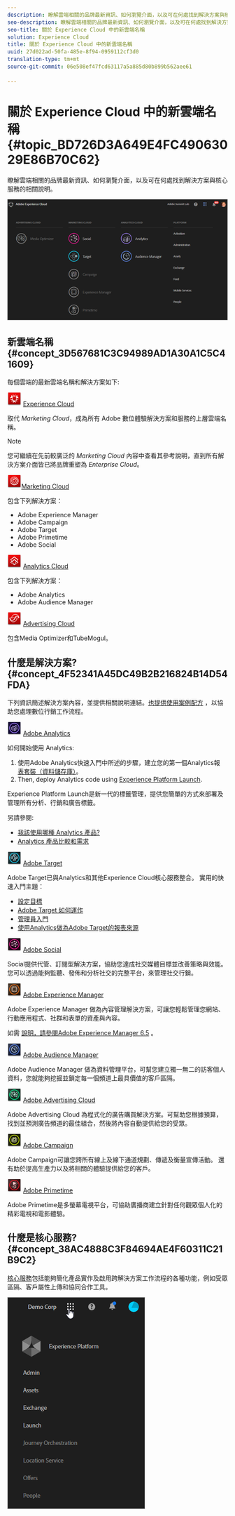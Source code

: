 ```yaml
---
description: 瞭解雲端相關的品牌最新資訊、如何瀏覽介面，以及可在何處找到解決方案與核心服務的相關說明。
seo-description: 瞭解雲端相關的品牌最新資訊、如何瀏覽介面，以及可在何處找到解決方案與核心服務的相關說明。
seo-title: 關於 Experience Cloud 中的新雲端名稱
solution: Experience Cloud
title: 關於 Experience Cloud 中的新雲端名稱
uuid: 27d022ad-50fa-485e-8f94-0959112cf3d0
translation-type: tm+mt
source-git-commit: 06e508ef47fcd63117a5a885d80b899b562aee61

---
```



# 關於 Experience Cloud 中的新雲端名稱 {#topic_BD726D3A649E4FC49063029E86B70C62}

瞭解雲端相關的品牌最新資訊、如何瀏覽介面，以及可在何處找到解決方案與核心服務的相關說明。

![](assets/cloud-pulldown.png)

## 新雲端名稱 {#concept_3D567681C3C94989AD1A30A1C5C41609}

每個雲端的最新雲端名稱和解決方案如下:

![](assets/experience_cloud_appicon_32.png) [Experience Cloud](https://www.adobe.com/experience-cloud.html?promoid=FZPQZ2HS&mv=other)

取代 *Marketing Cloud*，成為所有 Adobe 數位體驗解決方案和服務的上層雲端名稱。

>[!NOTE]
>
>您可繼續在先前較廣泛的 *Marketing Cloud* 內容中查看其參考說明，直到所有解決方案介面皆已將品牌重塑為 *Enterprise Cloud*。

![](assets/marketingcloud_32.png)[Marketing Cloud ](https://www.adobe.com/marketing-cloud.html)

包含下列解決方案：

* Adobe Experience Manager
* Adobe Campaign
* Adobe Target
* Adobe Primetime
* Adobe Social

![](assets/analyticscloud_appicon_32.png) [Analytics Cloud](https://www.adobe.com/data-analytics-cloud.html)

包含下列解決方案：

* Adobe Analytics
* Adobe Audience Manager

![](assets/advertisingcloud_appicon_32.png) [Advertising Cloud](https://www.adobe.com/advertising-cloud.html)

包含Media Optimizer和TubeMogul。

## 什麼是解決方案?  {#concept_4F52341A45DC49B2B216824B14D54FDA}

下列資訊簡述解決方案內容，並提供相關說明連結。[也提供使用案例配方](https://helpx.adobe.com/marketing-cloud/how-to/use-cases.html) ，以協助您處理數位行銷工作流程。

![](assets/mc_analytics_32.png) [Adobe Analytics](https://docs.adobe.com/content/help/en/analytics/landing/home.html)

如何開始使用 Analytics:

1. 使用Adobe Analytics快速入門中所述的步驟，建立您的第一個Analytics報 [表套裝（資料儲存庫）](https://docs.adobe.com/content/help/en/analytics/analyze/analysis-workspace/home.html)。
1. Then, deploy Analytics code using [Experience Platform Launch](https://docs.adobe.com/content/help/en/launch/using/intro/get-started/quick-start.html).

Experience Platform Launch是新一代的標籤管理，提供您簡單的方式來部署及管理所有分析、行銷和廣告標籤。

另請參閱:

* [我該使用哪種 Analytics 產品? ](https://docs.adobe.com/content/help/en/analytics/admin/admin-overview/which-analytics-tool.html)
* [Analytics 產品比較和需求](https://docs.adobe.com/content/help/en/analytics/admin/admin-overview/analytics-product-comparison.html)

![](assets/mc_target_32.png) [Adobe Target](https://docs.adobe.com/content/help/en/target/using/target-home.html)

Adobe Target已與Analytics和其他Experience Cloud核心服務整合。 實用的快速入門主題：

* [設定目標](https://docs.adobe.com/content/help/en/target/using/administer/administrating-target.html)
* [Adobe Target 如何運作](https://docs.adobe.com/content/help/en/target/using/introduction/how-target-works.html)
* [管理員入門](https://docs.adobe.com/content/help/en/target/using/administer/start-target.html)
* [使用Analytics做為Adobe Target的報表來源](https://docs.adobe.com/content/help/en/target/using/integrate/a4t/a4t.html)

![](assets/mc_social_32.png) [Adobe Social](https://docs.adobe.com/content/help/en/social/using/home.html)

Social提供代管、訂閱型解決方案，協助您達成社交媒體目標並改善策略與效能。 您可以透過能夠監聽、發佈和分析社交的完整平台，來管理社交行銷。

![](assets/mc_experiencemanager_32.png) [Adobe Experience Manager](https://helpx.adobe.com/support/experience-manager/6-5.html)

Adobe Experience Manager 做為內容管理解決方案，可讓您輕鬆管理您網站、行動應用程式、社群和表單的資產與內容。

如需 [說明，請參閱Adobe Experience Manager 6.5](https://helpx.adobe.com/support/experience-manager/6-5.html) 。

![](assets/mc_audiencemanager_32.png) [Adobe Audience Manager](https://docs.adobe.com/content/help/en/audience-manager/user-guide/aam-home.html)

Adobe Audience Manager 做為資料管理平台，可幫您建立獨一無二的訪客個人資料，您就能夠挖掘並鎖定每一個頻道上最具價值的客戶區隔。

![](assets/mc_optimize_32.png) [Adobe Advertising Cloud](https://docs.adobe.com/content/help/en/release-notes/experience-cloud/current.html#adcloud)

Adobe Advertising Cloud 為程式化的廣告購買解決方案。可幫助您根據預算，找到並預測廣告頻道的最佳組合，然後將內容自動提供給您的受眾。

![](assets/mc_campaign_32.png) [Adobe Campaign](https://docs.adobe.com/content/help/en/campaign-standard/using/getting-started/about-adobe-campaign/campaign-orchestration.html)

Adobe Campaign可讓您跨所有線上及線下通道規劃、傳遞及衡量宣傳活動。 還有助於提高生產力以及將相關的體驗提供給您的客戶。

![](assets/primetime_app_32.png) [Adobe Primetime](https://help.adobe.com/en_US/primetime/)

Adobe Primetime是多螢幕電視平台，可協助廣播商建立針對任何觀眾個人化的精彩電視和電影體驗。

## 什麼是核心服務?  {#concept_38AC4888C3F84694AE4F60311C21B9C2}

[核心服務](https://docs.adobe.com/content/help/en/core-services/interface/about-core-services/core-services-landing.html)包括能夠簡化產品實作及啟用跨解決方案工作流程的各種功能，例如受眾區隔、客戶屬性上傳和協同合作工具。

![](assets/core-services.png)
